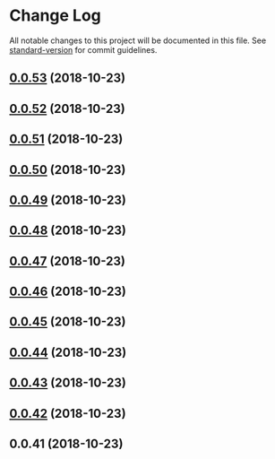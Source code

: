 # Change Log

All notable changes to this project will be documented in this file. See [standard-version](https://github.com/conventional-changelog/standard-version) for commit guidelines.

<a name="0.0.53"></a>
## [0.0.53](/compare/v0.0.52...v0.0.53) (2018-10-23)



<a name="0.0.52"></a>
## [0.0.52](/compare/v0.0.51...v0.0.52) (2018-10-23)



<a name="0.0.51"></a>
## [0.0.51](/compare/v0.0.50...v0.0.51) (2018-10-23)



<a name="0.0.50"></a>
## [0.0.50](/compare/v0.0.49...v0.0.50) (2018-10-23)



<a name="0.0.49"></a>
## [0.0.49](/compare/v0.0.48...v0.0.49) (2018-10-23)



<a name="0.0.48"></a>
## [0.0.48](/compare/v0.0.47...v0.0.48) (2018-10-23)



<a name="0.0.47"></a>
## [0.0.47](/compare/v0.0.46...v0.0.47) (2018-10-23)



<a name="0.0.46"></a>
## [0.0.46](/compare/v0.0.45...v0.0.46) (2018-10-23)



<a name="0.0.45"></a>
## [0.0.45](/compare/v0.0.44...v0.0.45) (2018-10-23)



<a name="0.0.44"></a>
## [0.0.44](/compare/v0.0.43...v0.0.44) (2018-10-23)



<a name="0.0.43"></a>
## [0.0.43](/compare/v0.0.42...v0.0.43) (2018-10-23)



<a name="0.0.42"></a>
## [0.0.42](/compare/v0.0.41...v0.0.42) (2018-10-23)



<a name="0.0.41"></a>
## 0.0.41 (2018-10-23)
